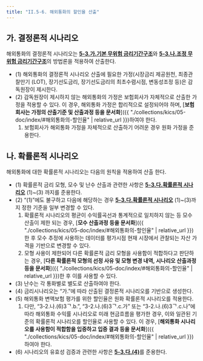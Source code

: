 ```yaml
---
title: "II.5-6. 해외통화의 할인율 산출"
---
```

## 가. 결정론적 시나리오
해외통화의 결정론적 시나리오는 [**5-3.가.기본 무위험 금리기간구조**](#가-기본-무위험-금리기간구조)와 [**5-3.나.조정 무위험 금리기간구조**](#나-조정-무위험-금리기간구조)의 방법론을 적용하여 산출한다.
- (1) 해외통화의 결정론적 시나리오 산출에 필요한 가정(시장금리 제공원천, 최종관찰만기 (LOT), 장기선도금리, 장기선도금리의 최초수렴시점, 변동성조정 등)은 감독원장이 제시한다.
- (2) 감독원장이 제시하지 않는 해외통화의 가정은 보험회사가 자체적으로 산출한 가정을 적용할 수 있다. 이 경우, 해외통화 가정은 합리적으로 설정되어야 하며, [**보험회사는 가정의 산출기준 및 산출과정 등을 문서화**]({{ "./collections/kics/05-doc/index/#해외통화의-할인율" | relative_url }})하여야 한다.
  1. 보험회사가 해외통화 가정을 자체적으로 산출하기 어려운 경우 원화 가정을 준용한다.

## 나. 확률론적 시나리오
해외통화에 대한 확률론적 시나리오는 다음의 원칙을 적용하여 산출 한다.
- (1) 확률론적 금리 모형, 모수 및 난수 산출과 관련한 사항은 [**5-3.다.확률론적 시나리오**](#다-확률론적-시나리오) (1)~(3) 까지를 준용한다.
- (2) “(1)”에도 불구하고 다음에 해당하는 경우 [**5-3.다.확률론적 시나리오**](#다-확률론적-시나리오) (1)~(3)까지 정한 기준을 일부 변경할 수 있다.
  1. 확률론적 시나리오의 평균이 수익률곡선과 통계적으로 일치하지 않는 등 모수 산출이 제한 되는 경우, [**모수 산출과정 등을 문서화**]({{ "./collections/kics/05-doc/index/#해외통화의-할인율" | relative_url }})한 후 모수 추정에 사용하는 데이터를 평가시점 현재 시장에서 관찰되는 자산 가격을 기반으로 변경할 수 있다.
  2. 모형 사용이 제한되어 다른 확률론적 금리 모형을 사용함이 적합하다고 판단하는 경우, [**다른 확률론적 모형의 선정 사유 및 모형 변경 내역, 시나리오 산출과정 등을 문서화**]({{ "./collections/kics/05-doc/index/#해외통화의-할인율" | relative_url }})한 후 이를 사용할 수 있다.
- (3) 난수는 각 통화별로 별도로 산출하여야 한다.
- (4) 금리시나리오는 “가.”에 따라 산출된 결정론적 시나리오를 기반으로 생성한다.
- (5) 해외통화 변액보험 평가를 위한 할인율은 원화 확률론적 시나리오를 적용한다.
  1. 다만, “3-2.나.(6)3ᄀ.b.”, “3-2.나.(6)3ᄀ.c.가” 또는 “3-2.나.(6)3ᄀ.c.나”에 따라 해외통화 수익률 시나리오로 미래 현금흐름을 평가한 경우, 이와 일관된 기준의 확률론적 시나리오를 할인율로 사용할 수 있다. 이 경우, [**해외통화 시나리오를 사용함이 적합함을 입증하고 입증 결과 등을 문서화**]({{ "./collections/kics/05-doc/index/#해외통화의-할인율" | relative_url }})하여야 한다.
- (6) 시나리오의 유효성 검증과 관련한 사항은 [**5-3.다.(4)**](#4-시나리오-유효성-검증-보고서)를 준용한다.
